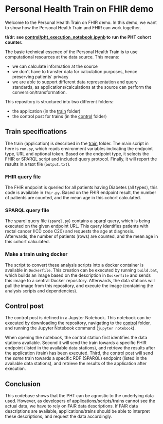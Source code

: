 # Personal Health Train on FHIR demo

Welcome to the Personal Health Train on FHIR demo. In this demo, we want to show how the Personal Health Train and FHIR can work together.

**tl/dr: see [control/pht_execution_notebook.ipynb](control/pht_execution_notebook.ipynb) to run the PHT cohort counter.**

The basic technical essence of the Personal Health Train is to use computational resources at the data source. This means:
* we can calculate information at the source
* we don't have to transfer data for calculation purposes, hence preserving patients' privacy
* we are able to support different data representation and query standards, as applications/calculations at the source can perform the conversion/transformation.

This repository is structured into two different folders:
* the application (in the [train](./train) folder)
* the control post for trains (in the [control](./control) folder)

## Train specifications
The train (application) is described in the [train](./train) folder. The main script in here is `run.py`, which reads environment variables indicating the endpoint type, URL and optional token. Based on the endpoint type, it selects the FHIR or SPARQL script and included query protocol. Finally, it will report the results in a text file (`output.txt`).

### FHIR query file
The FHIR endpoint is queried for all patients having Diabetes (all types), this code is available in `fhir.py`. Based on the FHIR endpoint result, the number of patients are counted, and the mean age in this cohort calculated.

### SPARQL query file
The sparql query file (`sparql.py`) contains a sparql query, which is being executed on the given endpoint URL. This query identifies patients with rectal cancer (ICD code C20) and requests the age at diagnosis. Afterwards, the number of patients (rows) are counted, and the mean age in this cohort calculated.

### Make a train using docker
The script to convert these analysis scripts into a docker container is available in `Dockerfile`. This creation can be executed by running `build.bat`, which builds an image based on the description in `Dockerfile` and sends this image to a central Docker repository. Afterwards, the data stations will pull the image from this repository, and execute the image (containing the analysis scripts and dependencies).

## Control post
The control post is defined in a Jupyter Notebook. This notebook can be executed by downloading the repository, navigating to the [control](./control) folder, and running the Jupyter Notebook command (`jupyter notebook`).

When opening the notebook, the control station first identifies the data stations available. Second it will send the train towards a specific FHIR endpoint (listed in the available data stations), and retrieve the results after the application (train) has been executed.
Third, the control post will send the *same* train towards a specific RDF (SPARQL) endpoint (listed in the available data stations), and retrieve the results of the application after execution.

## Conclusion
This codebase shows that the PHT can be agnostic to the underlying data used. However, as developers of applications/scripts/trains cannot see the actual data, we have to rely on FAIR data descriptions. If FAIR data descriptions are available, applications/trains should be able to interpret these descriptions, and request the data accordingly.
